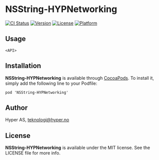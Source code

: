 # NSString-HYPNetworking

[![CI Status](http://img.shields.io/travis/hyperoslo/NSString-HYPNetworking.svg?style=flat)](https://travis-ci.org/hyperoslo/NSString-HYPNetworking)
[![Version](https://img.shields.io/cocoapods/v/NSString-HYPNetworking.svg?style=flat)](http://cocoadocs.org/docsets/NSString-HYPNetworking)
[![License](https://img.shields.io/cocoapods/l/NSString-HYPNetworking.svg?style=flat)](http://cocoadocs.org/docsets/NSString-HYPNetworking)
[![Platform](https://img.shields.io/cocoapods/p/NSString-HYPNetworking.svg?style=flat)](http://cocoadocs.org/docsets/NSString-HYPNetworking)

## Usage

`<API>`

## Installation

**NSString-HYPNetworking** is available through [CocoaPods](http://cocoapods.org). To install
it, simply add the following line to your Podfile:

`pod 'NSString-HYPNetworking'`

## Author

Hyper AS, teknologi@hyper.no

## License

**NSString-HYPNetworking** is available under the MIT license. See the LICENSE file for more info.
